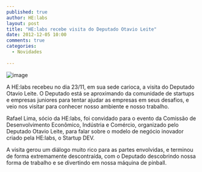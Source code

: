```yaml
---
published: true
author: HE:labs
layout: post
title: "HE:labs recebe visita do Deputado Otavio Leite"
date: 2012-12-05 10:00
comments: true
categories:
  - Novidades
   
---
```

![image](/blog/images/posts/2012-12-05/visitaotavioleite.jpg)

A HE:labs recebeu no dia 23/11, em sua sede carioca, a visita do Deputado Otavio Leite. O Deputado está se aproximando da comunidade de startups e empresas juniores para tentar ajudar as empresas em seus desafios, e veio nos visitar para conhecer nosso ambiente e nosso trabalho.

Rafael Lima, sócio da HE:labs, foi convidado para o evento da Comissão de Desenvolvimento Econômico, Indústria e Comércio, organizado pelo Deputado Otavio Leite, para falar sobre o modelo de negócio inovador criado pela HE:labs, o Startup DEV.

A visita gerou um diálogo muito rico para as partes envolvidas, e terminou de forma extremamente descontraída, com o Deputado descobrindo nossa forma de trabalho e se divertindo em nossa máquina de pinball.